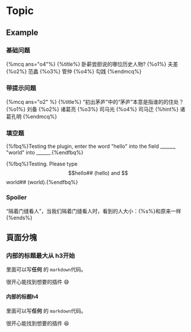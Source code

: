 # Topic

## Example
### 基础问题
{%mcq ans="o4"%}
{%title%} 卧薪尝胆说的哪位历史人物?
{%o1%} 夫差
{%o2%} 范蠡
{%o3%} 管仲
{%o4%} 勾践
{%endmcq%}

### 带提示问题
{%mcq ans="o2" %}
{%title%} “初出茅庐”中的“茅庐”本意是指谁的的住处？ 
{%o1%} 刘备
{%o2%} 诸葛亮
{%o3%} 司马光
{%o4%} 司马迁
{%hint%} 诸葛孔明
{%endmcq%}

### 填空题
{%fbq%}Testing the plugin, enter the word "hello" into the field ______, "world" into ______.{%endfbq%}

{%fbq%}Testing. Please type $$hello## (hello) and $$world## (world).{%endfbq%}

### Spoiler
“隔着门缝看人”，当我们隔着门缝看人时，看到的人大小：{%s%}和原来一样{%ends%}

## 頁面分塊
<!--sec data-title="标题" data-id="section0" data-show=true ces-->
### 内部的标题最大从 h3开始

里面可以写**任何** 的 `markdown`代码。

很开心能找到想要的插件 :smile:
<!--endsec-->

<!--sec data-title="按钮触发" data-id="section1" data-show=true ces-->
#### 内部的标题h4

里面可以写**任何** 的 `markdown`代码。

很开心能找到想要的插件 :laughing:
<!--endsec-->
